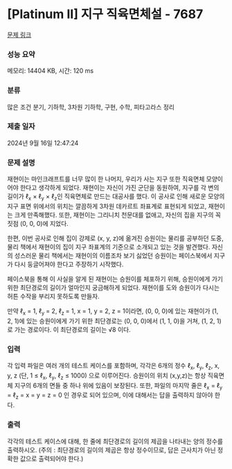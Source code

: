 # [Platinum II] 지구 직육면체설 - 7687 

[문제 링크](https://www.acmicpc.net/problem/7687) 

### 성능 요약

메모리: 14404 KB, 시간: 120 ms

### 분류

많은 조건 분기, 기하학, 3차원 기하학, 구현, 수학, 피타고라스 정리

### 제출 일자

2024년 9월 16일 12:47:24

### 문제 설명

<p>재현이는 마인크래프트를 너무 많이 한 나머지, 우리가 사는 지구 또한 직육면체 모양이어야 한다고 생각하게 되었다. 재현이는 자신이 가진 군단을 동원하여, 지구를 각 변의 길이가 ℓ<sub>x</sub> × ℓ<sub>y</sub> × ℓ<sub>z</sub>인 직육면체로 만드는 대공사를 했다. 이 공사로 인해 새로운 모양의 지구 표면 위에서의 위치는 깔끔하게 3차원 데카르트 좌표계로 표현되게 되었고, 재현이는 크게 만족해했다. 또한, 재현이는 그리니치 천문대를 없애고, 자신의 집을 지구의 꼭짓점 (0, 0, 0)에 지었다.</p>

<p>한편, 이번 공사로 인해 집이 강제로 (x, y, z)에 옮겨진 승원이는 물리를 공부하던 도중, 물리 책에서 재현이의 집이 지구 좌표계의 기준으로 소개되고 있는 것을 발견했다. 자신의 성스러운 물리 책에서는 재현이의 이름조차 보기 싫었던 승원이는 페이스북에서 지구가 다시 둥글어져야 한다고 주장하기 시작했다.</p>

<p>페이스북을 통해 이 사실을 알게 된 재현이는 승원이를 체포하기 위해, 승원이에게 가기 위한 최단경로의 길이가 얼마인지 궁금해하게 되었다. 재현이를 도와 승원이가 다시는 허튼 수작을 부리지 못하도록 만들자.</p>

<p>만약 ℓ<sub>x</sub> = 1, ℓ<sub>y </sub>= 2, ℓ<sub>z </sub>= 1, x = 1, y = 2, z = 1이라면, (0, 0, 0)에 있는 재현이가 (1, 2, 1)에 있는 승원이에게 가기 위한 최단경로는 (0, 0, 0)에서 (1, 1, 0)을 거쳐, (1, 2, 1)로 가는 경로이다. 이 최단경로의 길이는 √8 이다.</p>

### 입력 

 <p>각 입력 파일은 여러 개의 테스트 케이스를 포함하며, 각각은 6개의 정수 ℓ<sub>x</sub>, ℓ<sub>y</sub>, ℓ<sub>z</sub>, x, y, z (단, 1 ≤ ℓ<sub>x</sub>, ℓ<sub>y</sub>, ℓ<sub>z</sub> ≤ 1000) 으로 이루어진다. 승원이의 위치 (x,y,z)는 항상 직육면체 지구의 6개의 면들 중 하나 위에 있음이 보장된다. 또한, 파일의 마지막 줄은 ℓ<sub>x</sub> = ℓ<sub>y</sub> = ℓ<sub>z</sub> = x = y = z = 0 인 경우로 되어 있으며, 이에 대해서는 답을 출력하지 않아야 한다.</p>

### 출력 

 <p>각각의 테스트 케이스에 대해, 한 줄에 최단경로의 길이의 제곱을 나타내는 양의 정수를 출력하시오. (주의 : 최단경로의 길이의 제곱은 항상 정수이므로, 답은 근사치가 아닌 정확한 값으로 출력되어야 한다.)</p>

